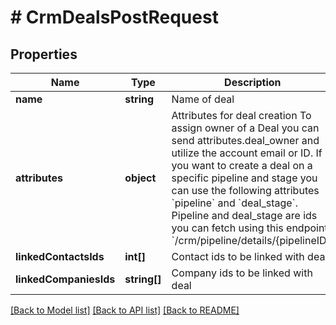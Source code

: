 # # CrmDealsPostRequest

## Properties

Name | Type | Description | Notes
------------ | ------------- | ------------- | -------------
**name** | **string** | Name of deal |
**attributes** | **object** | Attributes for deal creation  To assign owner of a Deal you can send attributes.deal_owner and utilize the account email or ID.  If you want to create a deal on a specific pipeline and stage you can use the following attributes &#x60;pipeline&#x60; and &#x60;deal_stage&#x60;.  Pipeline and deal_stage are ids you can fetch using this endpoint &#x60;/crm/pipeline/details/{pipelineID}&#x60; | [optional]
**linkedContactsIds** | **int[]** | Contact ids to be linked with deal | [optional]
**linkedCompaniesIds** | **string[]** | Company ids to be linked with deal | [optional]

[[Back to Model list]](../../README.md#models) [[Back to API list]](../../README.md#endpoints) [[Back to README]](../../README.md)
